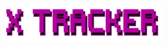 <p align="center">
    <a href="https://github.com/7xyiit/X-Tracker-VALORANT/">
        <img src="assets/header.png" alt="Logo" width="633" height="125">
    </a>
